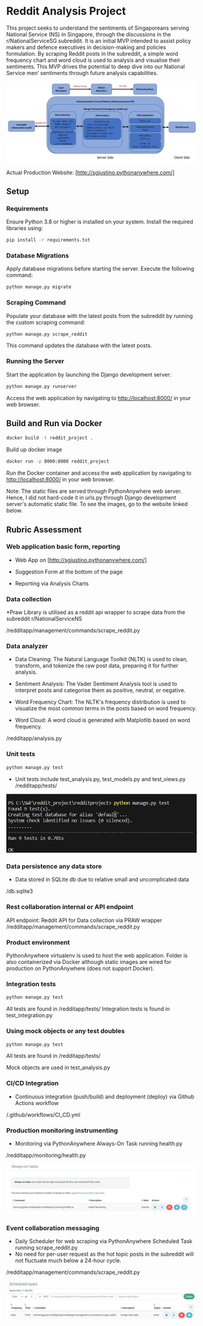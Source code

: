 # Reddit Analysis Project

This project seeks to understand the sentiments of Singaporeans serving National Service (NS) in Singapore, through the discussions in the r/NationalServiceSG subreddit. It is an initial MVP intended to assist policy makers and defence executives in decision-making and policies formulation. By scraping Reddit posts in the subreddit, a simple word frequency chart and word cloud is used to analysis and visualise their sentiments. This MVP drives the potential to deep dive into our National Service men’ sentiments through future analysis capabilities.

![Alt text](<Web Architecture.jpg>)

Actual Production Website: 
[http://sgjustino.pythonanywhere.com/]

## Setup

### Requirements

Ensure Python 3.8 or higher is installed on your system. Install the required libraries using:

```bash
pip install -r requirements.txt
```

### Database Migrations

Apply database migrations before starting the server. Execute the following command:

```bash
python manage.py migrate
```

### Scraping Command

Populate your database with the latest posts from the subreddit by running the custom scraping command:

```bash
python manage.py scrape_reddit
```
This command updates the database with the latest posts.

### Running the Server

Start the application by launching the Django development server:

```bash
python manage.py runserver
```
Access the web application by navigating to [http://localhost:8000/](http://localhost:8000/) in your web browser.

## Build and Run via Docker
```bash
docker build -t reddit_project .
```
Build up docker image
```bash
docker run -p 8000:8000 reddit_project
```
Run the Docker container and access the web application by navigating to [http://localhost:8000/](http://localhost:8000/) in your web browser.

Note: The static files are served through PythonAnywhere web server. Hence, I did not hard-code it in urls.py through Django development server's automatic static file. To see the images, go to the website linked below.

## Rubric Assessment

### Web application basic form, reporting
* Web App on [http://sgjustino.pythonanywhere.com/]

* Suggestion Form at the bottom of the page

* Reporting via Analysis Charts

### Data collection
*Praw Library is utilised as a reddit api wrapper to scrape data from the subreddit r/NationalServiceNS

/redditapp/management/commands/scrape_reddit.py

### Data analyzer
* Data Cleaning: The Natural Language Toolkit (NLTK) is used to clean, transform, and tokenize the raw post data, preparing it for further analysis.

* Sentiment Analysis: The Vader Sentiment Analysis tool is used to interpret posts and categorise them as positive, neutral, or negative.

* Word Frequency Chart: The NLTK's frequency distribution is used to visualize the most common terms in the posts based on word frequency.

* Word Cloud: A word cloud is generated with Matplotlib based on word frequency.

/redditapp/analysis.py

### Unit tests
```bash
python manage.py test
```
* Unit tests include test_analysis.py, test_models.py and test_views.py
/redditapp/tests/

![Alt text](<Test Results.jpg>)

### Data persistence any data store
* Data stored in SQLite db due to relative small and uncomplicated data

/db.sqlite3

### Rest collaboration internal or API endpoint
API endpoint: Reddit API for Data collection via PRAW wrapper
/redditapp/management/commands/scrape_reddit.py

### Product environment
PythonAnywhere virtualenv is used to host the web application.
Folder is also containerized via Docker although static images are wired for production on PythonAnywhere (does not support Docker).

### Integration tests
```bash
python manage.py test
```
All tests are found in /redditapp/tests/
Integration tests is found in test_integration.py

### Using mock objects or any test doubles
```bash
python manage.py test
```
All tests are found in /redditapp/tests/

Mock objects are used in test_analysis.py

### CI/CD Integration
* Continuous integration (push/build) and deployment (deploy) via Github Actions workflow

/.github/workflows/CI_CD.yml

### Production monitoring instrumenting
* Monitoring via PythonAnywhere Always-On Task running health.py

/redditapp/monitoring/health.py

![Alt text](<Health Monitoring Task.jpg>)

### Event collaboration messaging
* Daily Scheduler for web scraping via PythonAnywhere Scheduled Task running scrape_reddit.py
* No need for per-user request as the hot topic posts in the subreddit will not fluctuate much below a 24-hour cycle.

/redditapp/management/commands/scrape_reddit.py

![Alt text](<Scraping Task.jpg>)